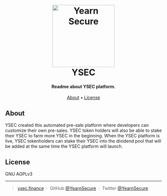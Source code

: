 
<h1 align="center">
  <br>
  <a href="https://www.ysec.finance"><img src="https://ysec.finance/assets/img/logo.png" alt="Yearn Secure" width="200"></a>
  <br>
  YSEC
  <br>
</h1>

<h4 align="center">Readme about YSEC platform.</h4>

<p align="center">
  <a href="#about">About</a> •
  <a href="#license">License</a>
</p>

## About
YSEC created this automated pre-sale platform where developers can customize their own pre-sales. YSEC token holders will also be able to stake their YSEC to farm more YSEC in the beginning. When the YSEC platform is live, YSEC tokenholders can stake their YSEC into the dividend pool that will be added at the same time the YSEC platform will launch.


## License

GNU AGPLv3

---

> [ysec.finance](https://www.ysec.finance) &nbsp;&middot;&nbsp;
> GitHub [@YearnSecure](https://github.com/YearnSecure) &nbsp;&middot;&nbsp;
> Twitter [@YearnSecure](https://twitter.com/YearnSecure)

